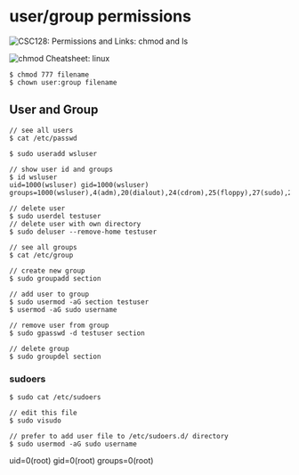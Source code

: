 # user/group permissions

![CSC128: Permissions and Links: chmod and ls](https://lh3.googleusercontent.com/proxy/V7hwIfKIr9o3K3B-L86kBq-amGBfHzr0hx27acIsKYGkwRr91hIuaR6pQ3B6PKhjUInM6Phx6\_dYrMLD0xtyaipwuHgh59u2QyMwp3g\_cXqvenLNOjlm-g)

![chmod Cheatsheet: linux](https://i.redd.it/vkxuqbatopk21.png)

```
$ chmod 777 filename
$ chown user:group filename
```

## User and Group



```
// see all users
$ cat /etc/passwd

$ sudo useradd wsluser

// show user id and groups
$ id wsluser 
uid=1000(wsluser) gid=1000(wsluser) groups=1000(wsluser),4(adm),20(dialout),24(cdrom),25(floppy),27(sudo),29(audio),30(dip),44(video),46(plugdev),117(netdev),1001(docker)

// delete user
$ sudo userdel testuser
// delete user with own directory
$ sudo deluser --remove-home testuser
```

```
// see all groups
$ cat /etc/group

// create new group
$ sudo groupadd section

// add user to group
$ sudo usermod -aG section testuser
$ usermod -aG sudo username

// remove user from group
$ sudo gpasswd -d testuser section

// delete group
$ sudo groupdel section
```

### sudoers

```
$ sudo cat /etc/sudoers

// edit this file
$ sudo visudo

// prefer to add user file to /etc/sudoers.d/ directory
$ sudo usermod -aG sudo username
```

uid=0(root) gid=0(root) groups=0(root)
